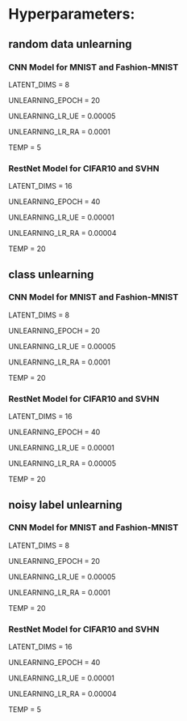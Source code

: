 # Hyperparameters:

## random data unlearning 

### CNN Model for MNIST and Fashion-MNIST
LATENT_DIMS = 8

UNLEARNING_EPOCH = 20

UNLEARNING_LR_UE = 0.00005

UNLEARNING_LR_RA = 0.0001

TEMP = 5

### RestNet Model for CIFAR10 and SVHN
LATENT_DIMS = 16

UNLEARNING_EPOCH = 40

UNLEARNING_LR_UE = 0.00001

UNLEARNING_LR_RA = 0.00004

TEMP = 20


## class unlearning 

### CNN Model for MNIST and Fashion-MNIST
LATENT_DIMS = 8

UNLEARNING_EPOCH = 20

UNLEARNING_LR_UE = 0.00005

UNLEARNING_LR_RA = 0.0001

TEMP = 20

### RestNet Model for CIFAR10 and SVHN
LATENT_DIMS = 16

UNLEARNING_EPOCH = 40

UNLEARNING_LR_UE = 0.00001

UNLEARNING_LR_RA = 0.00005

TEMP = 20

## noisy label unlearning 

### CNN Model for MNIST and Fashion-MNIST
LATENT_DIMS = 8

UNLEARNING_EPOCH = 20

UNLEARNING_LR_UE = 0.00005

UNLEARNING_LR_RA = 0.0001

TEMP = 20
### RestNet Model for CIFAR10 and SVHN
LATENT_DIMS = 16

UNLEARNING_EPOCH = 40

UNLEARNING_LR_UE = 0.00001

UNLEARNING_LR_RA = 0.00004

TEMP = 5
